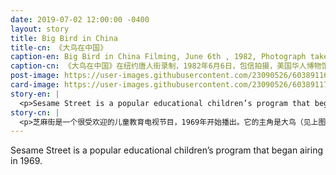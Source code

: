 ```yaml
---
date: 2019-07-02 12:00:00 -0400
layout: story
title: Big Bird in China
title-cn: 《大鸟在中国》
caption-en: Big Bird in China Filming, June 6th , 1982, Photograph taken by Emile Bocian, Museum of Chinese in America (MOCA)<br>Collection.
caption-cn: 《大鸟在中国》在纽约唐人街录制，1982年6月6日，包信拍摄，美国华人博物馆（MOCA）馆藏
post-image: https://user-images.githubusercontent.com/23090526/60389116-44af1500-9a8a-11e9-925f-4fa519cc01c7.jpg
card-image: https://user-images.githubusercontent.com/23090526/60389117-45e04200-9a8a-11e9-8745-28de5e5f37f6.jpg
story-en: |
  <p>Sesame Street is a popular educational children’s program that began airing in 1969. Its title character is Big Bird (pictured above), portrayed by puppeteer Caroll Spinney. After visiting China in 1982, Spinney pitched a story idea in which Big Bird would visit China and teach American children about its culture. In June 1982 the special filmed their U.S. scenes in New York’s Chinatown; the Chinese scenes were filmed in Beijing, Guilin, and Suzhou. “Big Bird in China” aired in 1983 and won an Emmy Award in 1984 for Outstanding Children’s Program.</p>
story-cn: |
  <p>芝麻街是一个很受欢迎的儿童教育电视节目，1969年开始播出。它的主角是大鸟（见上图），由木偶戏演员卡罗尔·斯宾尼扮演。在1982年访问中国以后，斯宾尼提出了一个故事构思：大鸟访问中国，并向美国孩子们介绍中国文化。1982年6月，该特别节目在纽约唐人街拍摄了他们在美国的场景；中国场景是在北京、桂林和苏州拍摄的。《大鸟在中国》于1983年播出，在1984年赢得了艾美奖的优秀儿童节目奖。</p>
---
```

Sesame Street is a popular educational children’s program that began airing in 1969.
